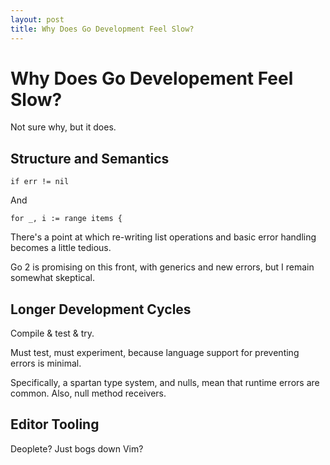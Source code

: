 ```yaml
---
layout: post
title: Why Does Go Development Feel Slow?
---
```


# Why Does Go Developement Feel Slow?

Not sure why, but it does.

## Structure and Semantics

```golang
if err != nil
```

And

```golang
for _, i := range items {
```

There's a point at which
re-writing list operations
and basic error handling
becomes a little tedious.

Go 2 is promising on this front,
with generics and new errors,
but I remain somewhat skeptical.

## Longer Development Cycles

Compile & test & try.

Must test, must experiment,
because language support for preventing errors
is minimal.

Specifically,
a spartan type system,
and nulls,
mean that runtime errors are common.
Also, null method receivers.

## Editor Tooling

Deoplete? Just bogs down Vim?
